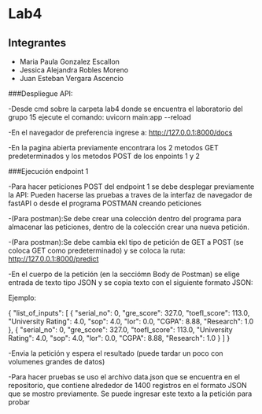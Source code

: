 # Lab4
## Integrantes

* Maria Paula Gonzalez Escallon 
* Jessica Alejandra Robles Moreno
* Juan Esteban Vergara Ascencio

###Despliegue API:

-Desde cmd sobre la carpeta lab4 donde se encuentra el laboratorio del grupo 15 ejecute el comando: uvicorn main:app --reload

-En el navegador de preferencia ingrese a: http://127.0.0.1:8000/docs

-En la pagina abierta previamente encontrara los 2 metodos GET predeterminados y los metodos POST de los enpoints 1 y 2

###Ejecución endpoint 1

-Para hacer peticiones POST del endpoint 1 se debe desplegar previamente la API: Pueden hacerse las pruebas a traves de la interfaz de navegador de fastAPI o desde el programa POSTMAN creando peticiones

-(Para postman):Se debe crear una colección dentro del programa para almacenar las peticiones, dentro de la colección crear una nueva petición.

-(Para postman):Se debe cambia ekl tipo de petición de GET a POST (se coloca GET como predeterminado) y se coloca la ruta: http://127.0.0.1:8000/predict

-En el cuerpo de la petición (en la secciómn Body de Postman) se elige entrada de texto tipo JSON y se copia texto con el siguiente formato JSON:

Ejemplo:

{
    "list_of_inputs": [
        {
            "serial_no": 0,
            "gre_score": 327.0,
            "toefl_score": 113.0,
            "University Rating": 4.0,
            "sop": 4.0,
            "lor": 0.0,
            "CGPA": 8.88,
            "Research": 1.0
        },
        {
            "serial_no": 0,
            "gre_score": 327.0,
            "toefl_score": 113.0,
            "University Rating": 4.0,
            "sop": 4.0,
            "lor": 0.0,
            "CGPA": 8.88,
            "Research": 1.0
        }
    ]
}

-Envia la petición y espera el resultado (puede tardar un poco con volumenes grandes de datos)

-Para hacer pruebas se uso el archivo data.json que se encuentra en el repositorio, que contiene alrededor de 1400 registros en el formato JSON que se mostro previamente. Se puede ingresar este texto a la petición para probar


